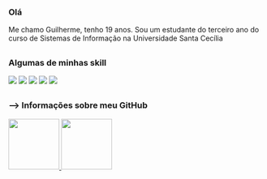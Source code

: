 ### Olá

Me chamo Guilherme, tenho 19 anos.
Sou um estudante do terceiro ano do curso de  Sistemas de Informação na Universidade Santa Cecília

##

### Algumas de minhas skill
<div>
  <img src="https://img.shields.io/badge/Microsoft_Excel-217346?style=for-the-badge&logo=microsoft-excel&logoColor=white" />
  <img src="https://img.shields.io/badge/C%23-239120?style=for-the-badge&logo=c-sharp&logoColor=white" />
  <img src="https://img.shields.io/badge/HTML5-E34F26?style=for-the-badge&logo=html5&logoColor=white" />
  <img src="https://img.shields.io/badge/CSS3-1572B6?style=for-the-badge&logo=css3&logoColor=white" />
  <img src="https://img.shields.io/badge/JavaScript-F7DF1E?style=for-the-badge&logo=javascript&logoColor=black" />
</div>

##

### --> Informações sobre meu GitHub
<div>
  <a href="https://github.com/Guilherme-Rezende">
  <img width="100em" src="https://github-readme-stats.vercel.app/api?username=Guilherme-Rezende&show_icons=true&theme=dark&include_all_commits=true&count_private=true"/>
  <img width="100em" src="https://github-readme-stats.vercel.app/api/top-langs/?username=Guilherme-Rezende&layout=compact=true&langs_count=7&theme=dark"/>
</div>
